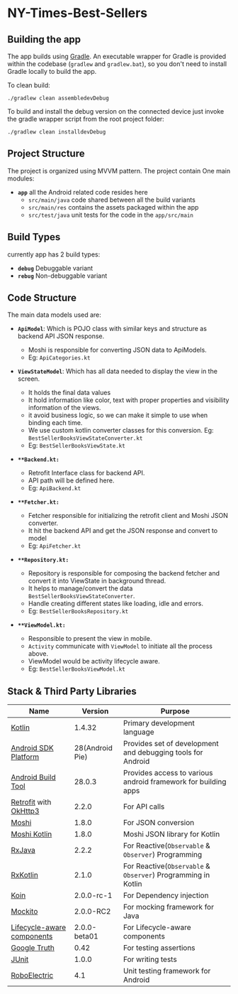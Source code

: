 # NY-Times-Best-Sellers

## Building the app
The app builds using [Gradle](http://www.gradle.org/). An executable wrapper for Gradle is provided within the codebase (`gradlew` and `gradlew.bat`), so you don't need to install Gradle locally to build the app.

To clean build:

   `./gradlew clean assembledevDebug`


To build and install the debug version on the connected device just invoke the gradle wrapper script from the root project folder:

    ./gradlew clean installdevDebug


## Project Structure
The project is organized using MVVM pattern. The project contain One main modules:

- **`app`** all the Android related code resides here
    - `src/main/java` code shared between all the build variants
    - `src/main/res` contains the assets packaged within the app
    - `src/test/java` unit tests for the code in the `app/src/main`

## Build Types
currently app has 2 build types:

- **`debug`** Debuggable variant
- **`rebug`** Non-debuggable variant


## Code Structure
The main data models used are:
- **`ApiModel`**: Which is POJO class with similar keys and structure as backend API JSON response.
    - Moshi is responsible for converting JSON data to ApiModels.
    - Eg: `ApiCategories.kt`
- **`ViewStateModel`**: Which has all data needed to display the view in the screen.
    - It holds the final data values
    - It hold information like color, text with proper properties and visibility information of the views.
    - it avoid business logic, so we can make it simple to use when binding each time.
    - We use custom kotlin converter classes for this conversion. Eg: `BestSellerBooksViewStateConverter.kt`
    - Eg: `BestSellerBooksViewState.kt`


- **`**Backend.kt:`**
    - Retrofit Interface class for backend API.
    - API path will be defined here.
    - Eg: `ApiBackend.kt`
- **`**Fetcher.kt:`**
    - Fetcher responsible for initializing the retrofit client and Moshi JSON converter.
    - It hit the backend API and get the JSON response and convert to model
    - Eg: `ApiFetcher.kt`
- **`**Repository.kt:`**
    - Repository is responsible for composing the backend fetcher and convert it into ViewState in background thread.
    - It helps to manage/convert the data `BestSellerBooksViewStateConverter`.
    - Handle creating different states like loading, idle and errors.
    - Eg: `BestSellerBooksRepository.kt`
- **`**ViewModel.kt:`**
    - Responsible to present the view in mobile.
    - `Activity` communicate with `ViewModel` to initiate all the process above.
    - ViewModel would be activity lifecycle aware.
    - Eg: `BestSellerBooksViewModel.kt`

## Stack & Third Party Libraries

| Name | Version |Purpose |
|-------|-------|-------|
| [Kotlin](https://developer.android.com/kotlin) | 1.4.32 | Primary development language |
| [Android SDK Platform](https://developer.android.com/studio/releases/platforms) | 28(Android Pie) | Provides set of development and debugging tools for Android |
| [Android Build Tool](https://developer.android.com/studio/releases/build-tools.html)| 28.0.3  | Provides access to various android framework for building apps |
| [Retrofit](http://square.github.io/retrofit/) with [OkHttp3](http://square.github.io/okhttp/) | 2.2.0 | For API calls |
| [Moshi](https://github.com/square/moshi) | 1.8.0  | For JSON conversion |
| [Moshi Kotlin](https://github.com/square/moshi#kotlin)| 1.8.0  | Moshi JSON library for Kotlin |
| [RxJava](https://github.com/ReactiveX/RxJava) | 2.2.2  | For Reactive(`Observable` & `Observer`) Programming |
| [RxKotlin](https://github.com/ReactiveX/RxKotlin) | 2.1.0  | For Reactive(`Observable` & `Observer`) Programming in Kotlin |
| [Koin](https://github.com/InsertKoinIO/koin) | 2.0.0-rc-1  | For Dependency injection  |
| [Mockito](https://github.com/mockito/mockito) | 2.0.0-RC2  | For mocking framework for Java  |
| [Lifecycle-aware components](https://developer.android.com/topic/libraries/architecture/adding-components#lifecycle/) | 2.0.0-beta01  | For Lifecycle-aware components  |
| [Google Truth](https://github.com/google/truth) | 0.42  | For testing assertions  |
| [JUnit](https://github.com/junit-team/junit4) | 1.0.0  | For writing tests |
| [RoboElectric](https://github.com/robolectric/robolectric) | 4.1  | Unit testing framework for Android |


